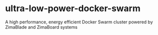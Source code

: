 # ultra-low-power-docker-swarm
A high performance, energy efficient Docker Swarm cluster powered by ZimaBlade and ZimaBoard systems
